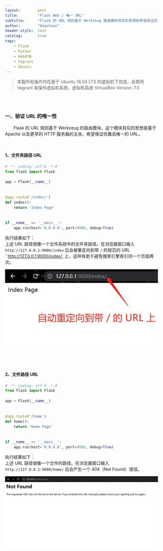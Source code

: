 ```yaml
---
layout:        post
title:         "Flask Web | 唯一 URL"
subtitle:      "Flask 的 URL 规则基于 Werkzeug 路由模块背后的思想即希望保证优雅且唯一的 URL"
author:        "Haauleon"
header-style:  text
catalog:       true
tags:
    - Flask
    - Python
    - Web开发
    - Vagrant
    - Ubuntu
---
```


> 本篇所有操作均在基于 Ubuntu 16.04 LTS 的虚拟机下完成，且使用 Vagrant 来操作虚拟机系统，虚拟机系统 VirtualBox Version: 7.0 

<br>
<br>

### 一、验证 URL 的唯一性
&emsp;&emsp;Flask 的 URL 规则基于 Werkzeug 的路由模块，这个模块背后的思想是基于 Apache 以及更早的 HTTP 服务器的主张，希望保证优雅且唯一的 URL。    

<br>

#### 1、文件夹路径 URL     
```python
# -*- coding: utf-8 -*-#
from flask import Flask

app = Flask(__name__)


@app.route('/index/')
def index():
    return 'Index Page'


if __name__ == '__main__':
    app.run(host='0.0.0.0', port=9000, debug=True)
```

执行结果如下：     
上述 URL 路径很像一个文件系统中的文件夹路径。在浏览器窗口输入 `http://127.0.0.1:9000/index` 后会被重定向到带 `/` 的规范的 URL ``http://127.0.0.1:9000/index/` 上，这样有助于避免搜索引擎索引同一个页面两次。     

![](\img\in-post\post-flask\2022-11-16-flask-only-url-1.jpg)     

<br>
<br>

#### 2、文件路径 URL  
```python
# -*- coding: utf-8 -*-#
from flask import Flask

app = Flask(__name__)


@app.route('/home')
def home():
    return 'Home Page'


if __name__ == '__main__':
    app.run(host='0.0.0.0', port=9000, debug=True)
```

执行结果如下：     
上述 URL 路径很像一个文件的路径。在浏览器窗口输入 `http://127.0.0.1:9000/home/` 后会产生一个 404（Not Found）错误。      

![](\img\in-post\post-flask\2022-11-16-flask-only-url-2.jpg) 